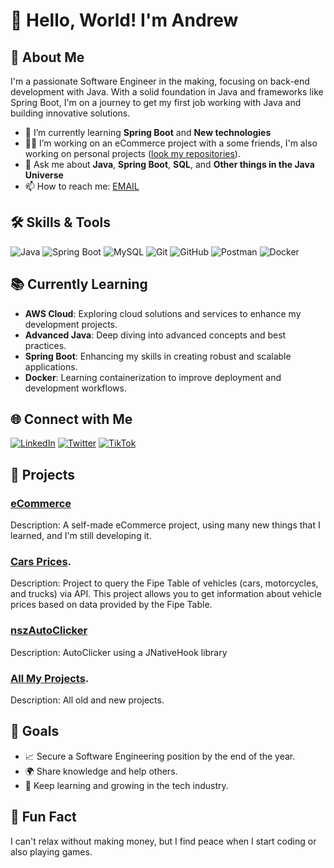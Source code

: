 # 👋 Hello, World! I'm Andrew

## 🚀 About Me
I'm a passionate Software Engineer in the making, focusing on back-end development with Java. With a solid foundation in Java and frameworks like Spring Boot, I'm on a journey to get my first job working with Java and building innovative solutions.

- 🌱 I’m currently learning **Spring Boot** and **New technologies**
- 👨‍💻 I’m working on an eCommerce project with a some friends, I'm also working on personal projects ([look my repositories](https://github.com/nszandrew?tab=repositories)).
- 💬 Ask me about **Java**, **Spring Boot**, **SQL**, and **Other things in the Java Universe**
- 📫 How to reach me: [EMAIL](nszandrew10@gmail.com)

## 🛠️ Skills & Tools

![Java](https://img.shields.io/badge/Java-ED8B00?style=for-the-badge&logo=java&logoColor=white)
![Spring Boot](https://img.shields.io/badge/Spring%20Boot-6DB33F?style=for-the-badge&logo=spring-boot&logoColor=white)
![MySQL](https://img.shields.io/badge/MySQL-4479A1?style=for-the-badge&logo=mysql&logoColor=white)
![Git](https://img.shields.io/badge/Git-F05032?style=for-the-badge&logo=git&logoColor=white)
![GitHub](https://img.shields.io/badge/GitHub-181717?style=for-the-badge&logo=github&logoColor=white)
![Postman](https://img.shields.io/badge/Postman-FF6C37?style=for-the-badge&logo=postman&logoColor=white)
![Docker](https://img.shields.io/badge/Docker-2496ED?style=for-the-badge&logo=docker&logoColor=white)

## 📚 Currently Learning
- **AWS Cloud**: Exploring cloud solutions and services to enhance my development projects.
- **Advanced Java**: Deep diving into advanced concepts and best practices.
- **Spring Boot**: Enhancing my skills in creating robust and scalable applications.
- **Docker**: Learning containerization to improve deployment and development workflows.
 

## 🌐 Connect with Me
[![LinkedIn](https://img.shields.io/badge/LinkedIn-0077B5?style=for-the-badge&logo=linkedin&logoColor=white)](https://www.linkedin.com/in/nszandrew/)
[![Twitter](https://img.shields.io/badge/Twitter-1DA1F2?style=for-the-badge&logo=twitter&logoColor=white)]()
[![TikTok](https://img.shields.io/badge/TikTok-000000?style=for-the-badge&logo=tiktok&logoColor=white)](https://tiktok.com/@nszandrew)

## 💼 Projects
### [eCommerce](https://github.com/nszandrew/ecommerce-backend)
Description: A self-made eCommerce project, using many new things that I learned, and I'm still developing it.

### [Cars Prices](https://github.com/nszandrew/TabelaFIPE_API).
Description: Project to query the Fipe Table of vehicles (cars, motorcycles, and trucks) via API. This project allows you to get information about vehicle prices based on data provided by the Fipe Table.

### [nszAutoClicker](https://github.com/nszandrew/nszAutoClicker)
Description: AutoClicker using a JNativeHook library

### [All My Projects]([https://github.com/nszandrew?tab=repositories]).
Description: All old and new projects.

## 🎯 Goals
- 📈 Secure a Software Engineering position by the end of the year.
- 🌍 Share knowledge and help others.
- 📖 Keep learning and growing in the tech industry.

## 🌟 Fun Fact
I can't relax without making money, but I find peace when I start coding or also playing games.
